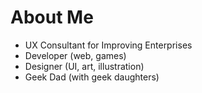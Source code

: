 # About Me

* UX Consultant for Improving Enterprises
* Developer (web, games)
* Designer (UI, art, illustration)
* Geek Dad (with geek daughters)
